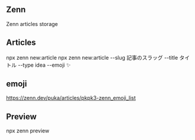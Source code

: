 ## Zenn

Zenn articles storage

## Articles

npx zenn new:article
npx zenn new:article --slug 記事のスラッグ --title タイトル --type idea --emoji ✨

## emoji

https://zenn.dev/puka/articles/pkpk3-zenn_emoji_list

## Preview

npx zenn preview
